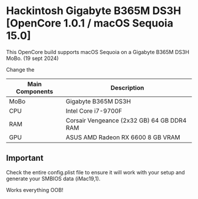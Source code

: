 # Hackintosh Gigabyte B365M DS3H [OpenCore 1.0.1 / macOS Sequoia 15.0]
This OpenCore build supports macOS Sequoia on a Gigabyte B365M DS3H MoBo.
(19 sept 2024)

Change the 

| Main Components | Description |
| ----------- | ----------- |
| MoBo | Gigabyte B365M DS3H |
| CPU | Intel Core i7-9700F |
| RAM | Corsair Vengeance (2x32 GB) 64 GB DDR4 RAM |
| GPU | ASUS AMD Radeon RX 6600 8 GB VRAM |

## Important
Check the entire config.plist file to ensure it will work with your setup and generate your SMBIOS data (iMac19,1).

Works everything OOB!
